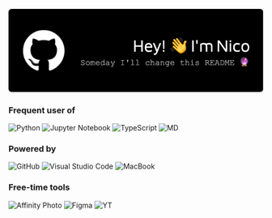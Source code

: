 <p align="center">
  <img src="./github-header-image.png"/>
</p>

### Frequent user of

![Python](https://img.shields.io/badge/python-3670A0?style=for-the-badge&logo=python&logoColor=ffdd54) ![Jupyter Notebook](https://img.shields.io/badge/jupyter-orange.svg?style=for-the-badge&logo=jupyter&logoColor=white) ![TypeScript](https://img.shields.io/badge/typescript-%23007ACC.svg?style=for-the-badge&logo=typescript&logoColor=white) ![MD](https://img.shields.io/badge/markdown-black.svg?style=for-the-badge&logo=markdown&logoColor=white)

### Powered by

![GitHub](https://img.shields.io/badge/github-%23121011.svg?style=for-the-badge&logo=github&logoColor=white) ![Visual Studio Code](https://img.shields.io/badge/VS%20Code-0078d7.svg?style=for-the-badge&logo=visual-studio-code&logoColor=white) ![MacBook](https://img.shields.io/badge/MacBook_Pro_14"-999999?style=for-the-badge&logo=apple&logoColor=white)

### Free-time tools

![Affinity Photo](https://img.shields.io/badge/affinityphoto-%237E4DD2.svg?style=for-the-badge&logo=affinity-photo&logoColor=white) ![Figma](https://img.shields.io/badge/figma-5551FF.svg?style=for-the-badge&logo=figma&logoColor=white) ![YT](https://img.shields.io/badge/YouTube-FF0000?style=for-the-badge&logo=youtube&logoColor=white)
